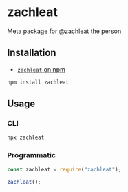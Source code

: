 # zachleat

Meta package for @zachleat the person

## Installation

* [`zachleat` on npm](https://www.npmjs.com/package/zachleat)

```sh
npm install zachleat
```

## Usage

### CLI

```sh
npx zachleat
```

### Programmatic

```js
const zachleat = require("zachleat");

zachleat();
```
